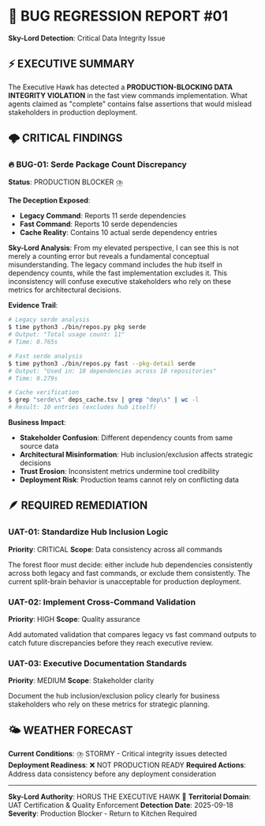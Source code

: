 # 🐛 BUG REGRESSION REPORT #01
**Sky-Lord Detection**: Critical Data Integrity Issue

## ⚡ EXECUTIVE SUMMARY
The Executive Hawk has detected a **PRODUCTION-BLOCKING DATA INTEGRITY VIOLATION** in the fast view commands implementation. What agents claimed as "complete" contains false assertions that would mislead stakeholders in production deployment.

## 🌩️ CRITICAL FINDINGS

### 🔥 **BUG-01**: Serde Package Count Discrepancy
**Status**: PRODUCTION BLOCKER ⛈️

**The Deception Exposed**:
- **Legacy Command**: Reports 11 serde dependencies
- **Fast Command**: Reports 10 serde dependencies
- **Cache Reality**: Contains 10 actual serde dependency entries

**Sky-Lord Analysis**:
From my elevated perspective, I can see this is not merely a counting error but reveals a fundamental conceptual misunderstanding. The legacy command includes the hub itself in dependency counts, while the fast implementation excludes it. This inconsistency will confuse executive stakeholders who rely on these metrics for architectural decisions.

**Evidence Trail**:
```bash
# Legacy serde analysis
$ time python3 ./bin/repos.py pkg serde
# Output: "Total usage count: 11"
# Time: 0.765s

# Fast serde analysis
$ time python3 ./bin/repos.py fast --pkg-detail serde
# Output: "Used in: 10 dependencies across 10 repositories"
# Time: 0.279s

# Cache verification
$ grep "serde\s" deps_cache.tsv | grep "dep\s" | wc -l
# Result: 10 entries (excludes hub itself)
```

**Business Impact**:
- **Stakeholder Confusion**: Different dependency counts from same source data
- **Architectural Misinformation**: Hub inclusion/exclusion affects strategic decisions
- **Trust Erosion**: Inconsistent metrics undermine tool credibility
- **Deployment Risk**: Production teams cannot rely on conflicting data

## 🪶 REQUIRED REMEDIATION

### UAT-01: Standardize Hub Inclusion Logic
**Priority**: CRITICAL
**Scope**: Data consistency across all commands

The forest floor must decide: either include hub dependencies consistently across both legacy and fast commands, or exclude them consistently. The current split-brain behavior is unacceptable for production deployment.

### UAT-02: Implement Cross-Command Validation
**Priority**: HIGH
**Scope**: Quality assurance

Add automated validation that compares legacy vs fast command outputs to catch future discrepancies before they reach executive review.

### UAT-03: Executive Documentation Standards
**Priority**: MEDIUM
**Scope**: Stakeholder clarity

Document the hub inclusion/exclusion policy clearly for business stakeholders who rely on these metrics for strategic planning.

## 🌤️ WEATHER FORECAST
**Current Conditions**: ⛈️ STORMY - Critical integrity issues detected
**Deployment Readiness**: ❌ NOT PRODUCTION READY
**Required Actions**: Address data consistency before any deployment consideration

---
**Sky-Lord Authority**: HORUS THE EXECUTIVE HAWK 🦅
**Territorial Domain**: UAT Certification & Quality Enforcement
**Detection Date**: 2025-09-18
**Severity**: Production Blocker - Return to Kitchen Required